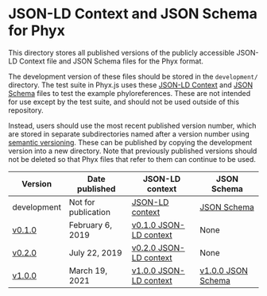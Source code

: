 # JSON-LD Context and JSON Schema for Phyx

This directory stores all published versions of the publicly accessible
JSON-LD Context file and JSON Schema files for the Phyx format.

The development version of these files should be stored in the `development/`
directory. The test suite in Phyx.js uses these [JSON-LD Context] and
[JSON Schema] files to test the example phyloreferences. These are not intended
for use except by the test suite, and should not be used outside of this
repository.

Instead, users should use the most recent published version number, which are
stored in separate subdirectories named after a version number using
[semantic versioning]. These can be published by copying the development version
into a new directory. Note that previously published versions should not be
deleted so that Phyx files that refer to them can continue to be used.

| Version | Date published | JSON-LD context | JSON Schema | 
| ------- | -------------- | --------------- | ----------- |
| development | Not for publication | [JSON-LD context] | [JSON Schema] |
| [v0.1.0] | February 6, 2019 | [v0.1.0 JSON-LD context] | None |
| [v0.2.0] | July 22, 2019 | [v0.2.0 JSON-LD context] | None |
| [v1.0.0] | March 19, 2021 | [v1.0.0 JSON-LD context] | [v1.0.0 JSON Schema] |

  [JSON-LD Context]: ./development/phyx.json
  [JSON Schema]: ./development/schema.json
  [semantic versioning]: https://semver.org/
  [development]: ./development/phyx.json
  [v0.1.0]: https://github.com/phyloref/phyx.js/releases/tag/v0.1.0
  [v0.1.0 JSON-LD context]: ./v0.1.0/phyx.json
  [v0.2.0]: https://github.com/phyloref/phyx.js/releases/tag/v0.2.0
  [v0.2.0 JSON-LD context]: ./v0.2.0/phyx.json
  [v1.0.0]: https://github.com/phyloref/phyx.js/releases/tag/v1.0.0
  [v1.0.0 JSON-LD context]: ./v1.0.0/phyx.json
  [v1.0.0 JSON Schema]: ./v1.0.0/schema.json
